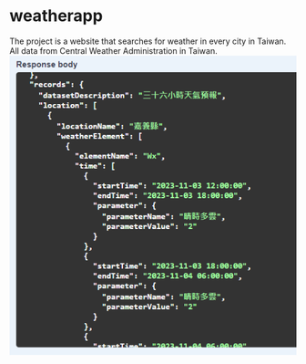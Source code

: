 # weatherapp
The project is a website that searches for weather in every city in Taiwan.<br>
All data from Central Weather Administration in Taiwan.<br>
![image](https://github.com/peaceian/weatherapp/blob/main/static/%E6%B0%A3%E8%B1%A1%E7%BD%B2api.png)
